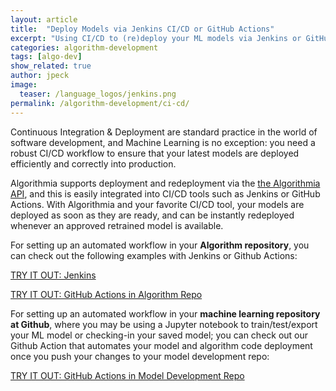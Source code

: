 ```yaml
---
layout: article
title:  "Deploy Models via Jenkins CI/CD or GitHub Actions"
excerpt: "Using CI/CD to (re)deploy your ML models via Jenkins or GitHub Actions"
categories: algorithm-development
tags: [algo-dev]
show_related: true
author: jpeck
image:
  teaser: /language_logos/jenkins.png
permalink: /algorithm-development/ci-cd/
---
```


Continuous Integration & Deployment are standard practice in the world of software development, and Machine Learning is no exception: you need a robust CI/CD workflow to ensure that your latest models are deployed efficiently and correctly into production.

Algorithmia supports deployment and redeployment via the [the Algorithmia API]({{site.baseurl}}/algorithm-development/algorithm-management), and this is easily integrated into CI/CD tools such as Jenkins or GitHub Actions. With Algorithmia and your favorite CI/CD tool, your models are deployed as soon as they are ready, and can be instantly redeployed whenever an approved retrained model is available.

For setting up an automated workflow in your **Algorithm repository**, you can check out the following examples with Jenkins or Github Actions:

<a href="https://github.com/algorithmiaio/githubactions-modeldeployment-deprecated/tree/master/jenkins_deploy_algorithmia" class="btn btn-default btn-primary"><i class="fa fa-github" aria-hidden="true"></i> TRY IT OUT: Jenkins</a>

<a href="https://github.com/algorithmiaio/githubactions-modeldeployment-deprecated/tree/master/githubactions_deploy_algorithmia" class="btn btn-default btn-primary"><i class="fa fa-github" aria-hidden="true"></i> TRY IT OUT: GitHub Actions in Algorithm Repo</a>


For setting up an automated workflow in your **machine learning repository at Github**, where you may be using a Jupyter notebook to train/test/export your ML model or checking-in your saved model; you can check out our Github Action that automates your model and algorithm code deployment once you push your changes to your model development repo:

<a href="https://github.com/algorithmiaio/algorithmia-modeldeployment-action" class="btn btn-default btn-primary"><i class="fa fa-github" aria-hidden="true"></i> TRY IT OUT: GitHub Actions in Model Development Repo</a>
